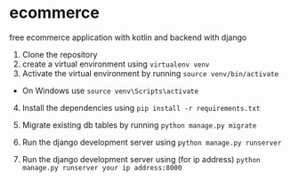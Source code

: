 # ecommerce
free ecommerce application with kotlin and backend with django

1. Clone the repository
2. create a virtual environment using `virtualenv venv`
3. Activate the virtual environment by running `source venv/bin/activate`

- On Windows use `source venv\Scripts\activate`

4. Install the dependencies using `pip install -r requirements.txt`

5. Migrate existing db tables by running `python manage.py migrate`

6. Run the django development server using `python manage.py runserver`


7. Run the django development server using (for ip address) `python manage.py runserver your ip address:8000`

